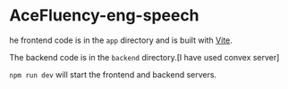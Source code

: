 # AceFluency-eng-speech

he frontend code is in the `app` directory and is built with [Vite](https://vitejs.dev/).
  
The backend code is in the `backend` directory.[I have used convex server]
  
`npm run dev` will start the frontend and backend servers.
